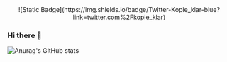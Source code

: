 <div align="center">![Static Badge](https://img.shields.io/badge/Twitter-Kopie_klar-blue?link=twitter.com%2Fkopie_klar)
</div>



### Hi there 👋

![Anurag's GitHub stats](https://github-readme-stats.vercel.app/api?username=Quantum8060&show_icons=true&theme=radical)
